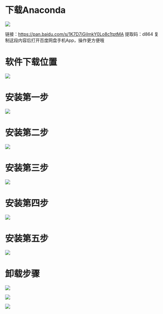 # 下载Anaconda

![](https://maoxianxin1996.oss-accelerate.aliyuncs.com/environment/anaconda/AnacondaDownload.png)

链接：https://pan.baidu.com/s/1K7D7iGiImkY0Lo8c1tptMA 
提取码：d864 
复制这段内容后打开百度网盘手机App，操作更方便哦

# 软件下载位置

![](https://maoxianxin1996.oss-accelerate.aliyuncs.com/environment/anaconda/anacondaLocation.png)

# 安装第一步

![](https://maoxianxin1996.oss-accelerate.aliyuncs.com/environment/anaconda/1.png)

# 安装第二步

![](https://maoxianxin1996.oss-accelerate.aliyuncs.com/environment/anaconda/2.png)

# 安装第三步

![](https://maoxianxin1996.oss-cn-huhehaote.aliyuncs.com/environment/anaconda/3.png)

# 安装第四步

![](https://maoxianxin1996.oss-accelerate.aliyuncs.com/environment/anaconda/4.png)

# 安装第五步

![](https://maoxianxin1996.oss-accelerate.aliyuncs.com/environment/anaconda/5.png)

# 卸载步骤

![](https://maoxianxin1996.oss-accelerate.aliyuncs.com/environment/tensorflow/uninstallAnaconda.png)

![](https://maoxianxin1996.oss-accelerate.aliyuncs.com/environment/tensorflow/uninstallComp.png)

![](https://maoxianxin1996.oss-accelerate.aliyuncs.com/environment/tensorflow/uninstallComp1.png)